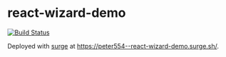# react-wizard-demo

[![Build Status](https://travis-ci.com/Peter554/react-wizard-demo.svg?branch=master)](https://travis-ci.com/Peter554/react-wizard-demo)

Deployed with [surge](https://surge.sh/) at https://peter554--react-wizard-demo.surge.sh/.

